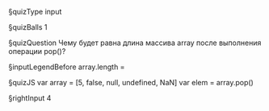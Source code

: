 §quizType
input

§quizBalls
1

§quizQuestion
Чему будет равна длина массива array после выполнения операции pop()?



§inputLegendBefore
array.length =


§quizJS
var array = [5, false, null, undefined, NaN]
var elem = array.pop()


§rightInput
4

